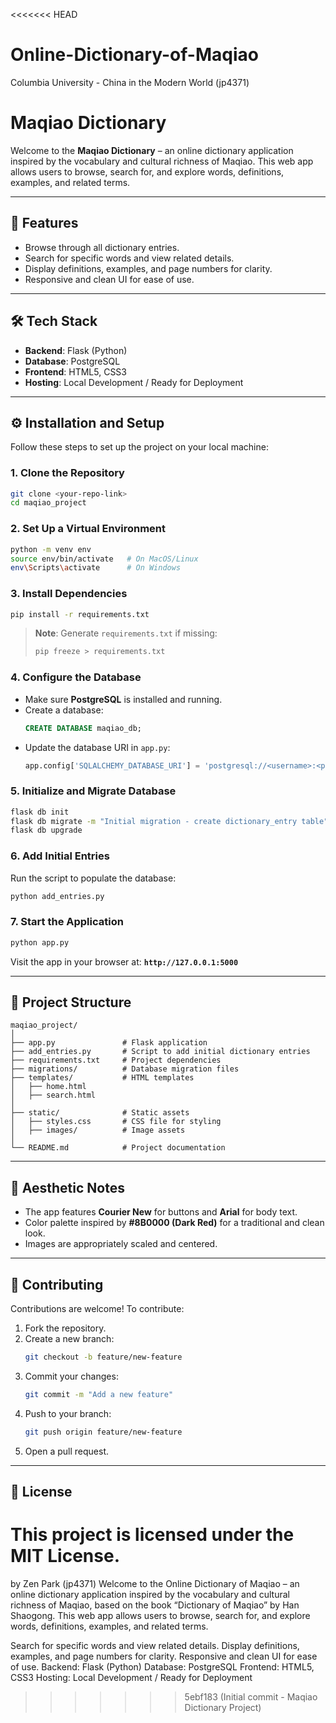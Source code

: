 <<<<<<< HEAD
# Online-Dictionary-of-Maqiao
Columbia University - China in the Modern World (jp4371)

# Maqiao Dictionary

Welcome to the **Maqiao Dictionary** – an online dictionary application inspired by the vocabulary and cultural richness of Maqiao. This web app allows users to browse, search for, and explore words, definitions, examples, and related terms.

---

## 🚀 Features

- Browse through all dictionary entries.
- Search for specific words and view related details.
- Display definitions, examples, and page numbers for clarity.
- Responsive and clean UI for ease of use.

---

## 🛠 Tech Stack

- **Backend**: Flask (Python)
- **Database**: PostgreSQL
- **Frontend**: HTML5, CSS3
- **Hosting**: Local Development / Ready for Deployment

---

## ⚙️ Installation and Setup

Follow these steps to set up the project on your local machine:

### 1. Clone the Repository
```bash
git clone <your-repo-link>
cd maqiao_project
```

### 2. Set Up a Virtual Environment
```bash
python -m venv env
source env/bin/activate   # On MacOS/Linux
env\Scripts\activate      # On Windows
```

### 3. Install Dependencies
```bash
pip install -r requirements.txt
```

> **Note**: Generate `requirements.txt` if missing:
> ```bash
> pip freeze > requirements.txt
> ```

### 4. Configure the Database
- Make sure **PostgreSQL** is installed and running.
- Create a database:
   ```sql
   CREATE DATABASE maqiao_db;
   ```
- Update the database URI in `app.py`:
   ```python
   app.config['SQLALCHEMY_DATABASE_URI'] = 'postgresql://<username>:<password>@localhost/maqiao_db'
   ```

### 5. Initialize and Migrate Database
```bash
flask db init
flask db migrate -m "Initial migration - create dictionary_entry table"
flask db upgrade
```

### 6. Add Initial Entries
Run the script to populate the database:
```bash
python add_entries.py
```

### 7. Start the Application
```bash
python app.py
```

Visit the app in your browser at: **`http://127.0.0.1:5000`**

---

## 📁 Project Structure

```
maqiao_project/
│
├── app.py               # Flask application
├── add_entries.py       # Script to add initial dictionary entries
├── requirements.txt     # Project dependencies
├── migrations/          # Database migration files
├── templates/           # HTML templates
│   ├── home.html
│   ├── search.html
│
├── static/              # Static assets
│   ├── styles.css       # CSS file for styling
│   ├── images/          # Image assets
│
└── README.md            # Project documentation
```

---

## 🎨 Aesthetic Notes
- The app features **Courier New** for buttons and **Arial** for body text.
- Color palette inspired by **#8B0000 (Dark Red)** for a traditional and clean look.
- Images are appropriately scaled and centered.

---

## 🤝 Contributing

Contributions are welcome! To contribute:
1. Fork the repository.
2. Create a new branch:
   ```bash
   git checkout -b feature/new-feature
   ```
3. Commit your changes:
   ```bash
   git commit -m "Add a new feature"
   ```
4. Push to your branch:
   ```bash
   git push origin feature/new-feature
   ```
5. Open a pull request.

---

## 📜 License

This project is licensed under the **MIT License**.
=======
<Online Dictionary of Maqiao> by Zen Park (jp4371)
Welcome to the Online Dictionary of Maqiao – an online dictionary application inspired by the vocabulary and cultural richness of Maqiao, based on the book “Dictionary of Maqiao” by Han Shaogong. This web app allows users to browse, search for, and explore words, definitions, examples, and related terms.

<Features>
Search for specific words and view related details.
Display definitions, examples, and page numbers for clarity.
Responsive and clean UI for ease of use.

<Tech Stack>
Backend: Flask (Python)
Database: PostgreSQL
Frontend: HTML5, CSS3
Hosting: Local Development / Ready for Deployment

>>>>>>> 5ebf183 (Initial commit - Maqiao Dictionary Project)
